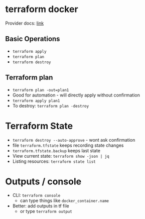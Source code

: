 # terraform docker

Provider docs: [link](https://registry.terraform.io/providers/kreuzwerker/docker/latest/docs)

## Basic Operations

- `terraform apply`
- `terraform plan`
- `terraform destroy`

## Terraform plan

- `terraform plan -out=plan1`
- Good for automation - will directly apply without confirmation
- `terraform apply plan1`
- To destroy: `terraform plan -destroy`

# Terraform State
- `terraform destroy --auto-approve` - wont ask confirmation
- file `terraform.tfstate` keeps recording state changes
- `terraform.tfstate.backup` keeps last state
- View current state: `terraform show -json | jq`
- Listing resources: `terraform state list`

# Outputs / console
- CLI: `terraform console`
    - can type things like `docker_container.name`
- Better: add outputs in tf file
    - or type `terraform output`